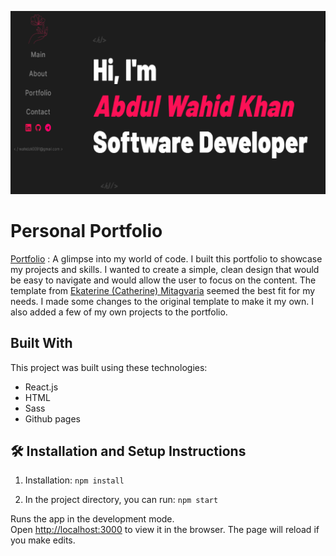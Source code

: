 <img src="/public/project-preview.png"><img/>

# Personal Portfolio
<a href="https://Wahid7852.is-a.dev/">Portfolio</a> : A glimpse into my world of code. I built this portfolio to showcase my projects and skills. I wanted to create a simple, clean design that would be easy to navigate and would allow the user to focus on the content. The template from [Ekaterine (Catherine) Mitagvaria](https://github.com/catherineisonline) seemed the best fit for my needs. I made some changes to the original template to make it my own. I also added a few of my own projects to the portfolio.

## Built With

This project was built using these technologies:

- React.js
- HTML
- Sass
- Github pages

## 🛠 Installation and Setup Instructions

1. Installation: `npm install`

2. In the project directory, you can run: `npm start`

Runs the app in the development mode.\
Open [http://localhost:3000](http://localhost:3000) to view it in the browser.
The page will reload if you make edits.
